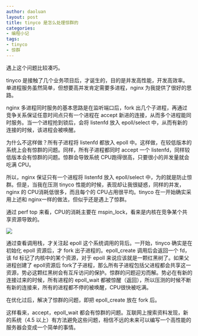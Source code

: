 ```yaml
---
author: daoluan
layout: post
title: tinyco 是怎么处理惊群的
categories:
- 编程小记
tags:
- tinyco
- 惊群
---
```


遇上这个问题比较凑巧。

tinyco 是接触了几个业务项目后，才诞生的，目的是并发高性能，开发高效率。单进程服务虽然简单，但想要高并发肯定需要多进程，nginx 为我提供了很好的思路。

nginx 多进程同时服务的基本思路是在监听端口后，fork 出几个子进程，再通过竞争关系保证任意时间点只有一个进程在 accept 新进的连接，从而多个进程能同时服务。当一个进程抢到锁后，会将 listenfd 放入 epoll/select 中，从而有新的连接的时候，该进程会被唤醒。

为什么不这样做？所有子进程将 listenfd 都放入 epoll 中。这样做，在较低版本的系统上会有惊群的问题。同样，所有子进程都同时 accept 一个 listenfd，同样较低版本会有惊群的问题。惊群会导致系统 CPU跑得很高，只要很小的并发量就会吃满 CPU。

所以，nginx 保证只有一个进程将 listenfd 放入 epoll/select 中，为的就是防止惊群。但是，当我在压测 tinyco 性能的时候，表现却让我很疑惑，同样的并发，nginx 的 CPU消耗低很多，而且每个的 CPU占用很平均。tinyco 在一开始确实采用上述和 nginx一样的做法，但似乎还是遇上了惊群。

通过 perf top 来看，CPU的消耗主要在 mspin_lock，看来是内核在竞争某个共享资源导致的。

[![](http://daoluan.net/images/blog/2017/how-to-solve-thundering-herd-in-tinyco.png)](http://daoluan.net/images/blog/2017/how-to-solve-thundering-herd-in-tinyco.png)

通过查看调用栈，才关注起 epoll 这个系统调用的背后。一开始，tinyco 确实是在初始化 epoll 资源后，才 fork 出子进程的。epoll_create 调用后会返回一个 fd，该 fd 标记了内核中的某个资源，对于 epoll 来说应该就是一颗红黑树了。如果父进程创建了 epoll资源后 fork了子进程，那么所有子进程包括父进程都会共享这一资源，势必这颗红黑树会有互斥访问的保护。惊群的问题迎刃而解。势必在有新的连接过来的时候，所有进程的 epoll_wait 都被惊醒（返回），所以压测的时候不断有新的连接来，所有的进程都不停的被唤醒，CPU很快被吃满。

在优化过后，解决了惊群的问题，即把 epoll_create 放在 fork 后。

这样看来，accept，epoll_wait 都会有惊群的问题。互联网上搜索资料发现，新的系统（4.5 以上）有方法避免这些问题，相信不远的未来可以编写一个高性能的服务器会变成一个简单的事情。

